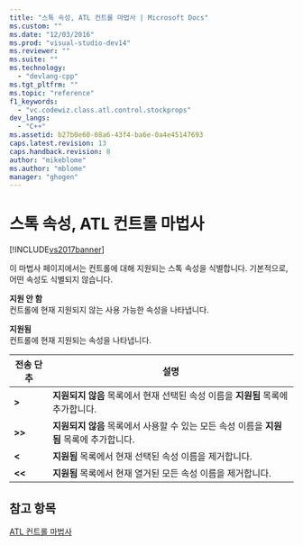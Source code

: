 ```yaml
---
title: "스톡 속성, ATL 컨트롤 마법사 | Microsoft Docs"
ms.custom: ""
ms.date: "12/03/2016"
ms.prod: "visual-studio-dev14"
ms.reviewer: ""
ms.suite: ""
ms.technology: 
  - "devlang-cpp"
ms.tgt_pltfrm: ""
ms.topic: "reference"
f1_keywords: 
  - "vc.codewiz.class.atl.control.stockprops"
dev_langs: 
  - "C++"
ms.assetid: b27b0e60-08a6-43f4-ba6e-0a4e45147693
caps.latest.revision: 13
caps.handback.revision: 8
author: "mikeblome"
ms.author: "mblome"
manager: "ghogen"
---
```

# 스톡 속성, ATL 컨트롤 마법사
[!INCLUDE[vs2017banner](../../assembler/inline/includes/vs2017banner.md)]

이 마법사 페이지에서는 컨트롤에 대해 지원되는 스톡 속성을 식별합니다.  기본적으로, 어떤 속성도 식별되지 않습니다.  
  
 **지원 안 함**  
 컨트롤에 현재 지원되지 않는 사용 가능한 속성을 나타냅니다.  
  
 **지원됨**  
 컨트롤에 현재 지원되는 속성을 나타냅니다.  
  
|전송 단추|설명|  
|-----------|--------|  
|**\>**|**지원되지 않음** 목록에서 현재 선택된 속성 이름을 **지원됨** 목록에 추가합니다.|  
|**\>\>**|**지원되지 않음** 목록에서 사용할 수 있는 모든 속성 이름을 **지원됨** 목록에 추가합니다.|  
|**\<**|**지원됨** 목록에서 현재 선택된 속성 이름을 제거합니다.|  
|**\<\<**|**지원됨** 목록에서 현재 열거된 모든 속성 이름을 제거합니다.|  
  
## 참고 항목  
 [ATL 컨트롤 마법사](../../atl/reference/atl-control-wizard.md)